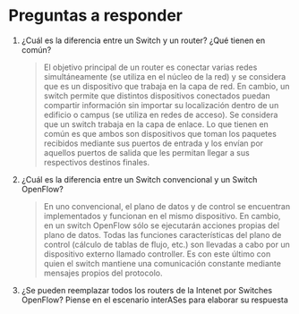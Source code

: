 # Preguntas a responder
1. ¿Cuál es la diferencia entre un Switch y un router? ¿Qué tienen en común?
    > El objetivo principal de un router es conectar varias redes simultáneamente (se utiliza en el núcleo de la red) y se considera que es un dispositivo que trabaja en la capa de red. En cambio, un switch permite que distintos dispositivos conectados puedan compartir información sin importar su localización dentro de un edificio o campus (se utiliza en redes de acceso). Se considera que un switch trabaja en la capa de enlace. Lo que tienen en común es que ambos son dispositivos que toman los paquetes recibidos mediante sus puertos de entrada y los envían por aquellos puertos de salida que les permitan llegar a sus respectivos destinos finales.
2. ¿Cuál es la diferencia entre un Switch convencional y un Switch OpenFlow?
    > En uno convencional, el plano de datos y de control se encuentran implementados y funcionan en el mismo dispositivo. En cambio, en un switch OpenFlow sólo se ejecutarán acciones propias del plano de datos. Todas las funciones características del plano de control (cálculo de tablas de flujo, etc.) son llevadas a cabo por un dispositivo externo llamado controller. Es con este último con quien el switch mantiene una comunicación constante mediante mensajes propios del protocolo.
3. ¿Se pueden reemplazar todos los routers de la Intenet por Switches OpenFlow? Piense en el escenario interASes para elaborar su respuesta
    > 